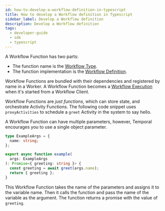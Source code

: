 ```yaml
---
id: how-to-develop-a-workflow-definition-in-typescript
title: How to develop a Workflow definition in Typescript
sidebar_label: Develop a Workflow definition
description: Develop a Workflow definition
tags:
  - developer-guide
  - sdk
  - typescript
---
```


A Workflow Function has two parts:

- The function name is the [Workflow Type](/docs/concepts/what-is-a-workflow-type/).
- The function implementation is the [Workflow Definition](/docs/concepts/what-is-a-workflow-definition).

Workflow Functions are bundled with their dependencies and registered by name in a Worker. A Workflow Function becomes a [Workflow Execution](/docs/concepts/what-is-a-workflow-execution) when it's started from a Workflow Client.

Workflow Functions are _just functions_, which can store state, and orchestrate Activity Functions.
The following code snippet uses `proxyActivities` to schedule a `greet` Activity in the system to say hello.

A Workflow Function can have multiple parameters, however, Temporal encourages you to use a single object parameter.

```typescript
type ExampleArgs = {
  name: string;
};

export async function example(
  args: ExampleArgs
): Promise<{ greeting: string }> {
  const greeting = await greet(args.name);
  return { greeting };
}
```

This Workflow Function takes the name of the parameters and assigns it to the variable name. Then it calls the function and pass the name of the variable as the argument. The function returns a promise with the value of `greeting`.
